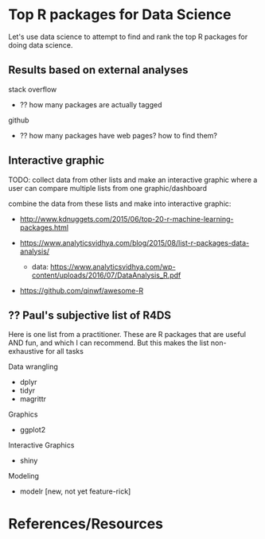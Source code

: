 # Top R packages for Data Science

Let's use data science to attempt to find and rank the top R packages for doing data science.


## Results based on external analyses

stack overflow

  * ?? how many packages are actually tagged
  
github

  * ?? how many packages have web pages? how to find them?



## Interactive graphic

TODO: collect data from other lists and make an interactive graphic where a user can
compare multiple lists from one graphic/dashboard

combine the data from these lists and make into interactive graphic:

  * http://www.kdnuggets.com/2015/06/top-20-r-machine-learning-packages.html
  * https://www.analyticsvidhya.com/blog/2015/08/list-r-packages-data-analysis/
    * data: https://www.analyticsvidhya.com/wp-content/uploads/2016/07/DataAnalysis_R.pdf
	
  * https://github.com/qinwf/awesome-R




## ?? Paul's subjective list of R4DS

Here is one list from a practitioner. These are R packages that are useful AND fun, and which I can recommend. But this makes the list non-exhaustive for all tasks

Data wrangling

  * dplyr
  * tidyr
  * magrittr

Graphics

  * ggplot2
  
Interactive Graphics

  * shiny
  
Modeling

  * modelr [new, not yet feature-rick]







# References/Resources

